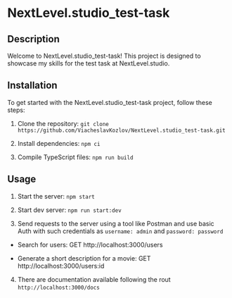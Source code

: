 # NextLevel.studio_test-task
## Description
Welcome to NextLevel.studio_test-task! This project is designed to showcase my skills for the test task at NextLevel.studio.

## Installation

To get started with the NextLevel.studio_test-task project, follow these steps:

1. Clone the repository:
`git clone https://github.com/ViacheslavKozlov/NextLevel.studio_test-task.git`

1. Install dependencies:
`npm ci`

1. Compile TypeScript files:
`npm run build`

## Usage

1. Start the server:
`npm start`

2. Start dev server:
`npm run start:dev`

3. Send requests to the server using a tool like Postman and use basic Auth with such credentials as `username: admin` and `password: password`

- Search for users:
GET http://localhost:3000/users

- Generate a short description for a movie:
GET http://localhost:3000/users:id

4. There are documentation available following the rout `http://localhost:3000/docs`

